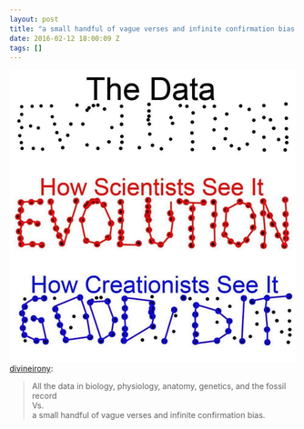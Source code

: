 ```yaml
---
layout: post
title: "a small handful of vague verses and infinite confirmation bias."
date: 2016-02-12 18:00:09 Z
tags: []
---
```

![](/media/2016/02/139180540444.jpg)
[divineirony](http://divineirony.tumblr.com/post/139176972547/all-the-data-in-biology-physiology-anatomy):

> All the data in biology, physiology, anatomy, genetics, and the fossil record  
> Vs.  
> a small handful of vague verses and infinite confirmation bias.
